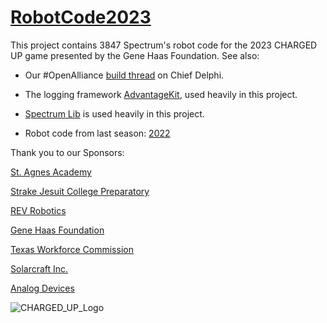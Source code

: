 # [RobotCode2023](https://github.com/Spectrum3847/2023-X-Ray)

This project contains 3847 Spectrum's robot code for the 2023 CHARGED UP game presented by the Gene Haas Foundation. See also:

-   Our #OpenAlliance [build thread](https://chiefdelphi.org) on Chief Delphi.

-   The logging framework [AdvantageKit](https://github.com/Mechanical-Advantage/AdvantageKit), used heavily in this project.

-   [Spectrum Lib](https://github.com/Spectrum3847/SpectrumLib) is used heavily in this project.

-   Robot code from last season: [2022](https://github.com/Spectrum3847/Infrared-2022)

Thank you to our Sponsors:

[St. Agnes Academy](https://www.st-agnes.org/)

[Strake Jesuit College Preparatory](https://www.strakejesuit.org/)

[REV Robotics](https://www.revrobotics.com/)

[Gene Haas Foundation](https://ghaasfoundation.org/)

[Texas Workforce Commission](https://www.twc.texas.gov/)

[Solarcraft Inc.](https://solarcraft.net/)

[Analog Devices](https://www.analog.com/en/index.html)

![CHARGED_UP_Logo](https://user-images.githubusercontent.com/59711678/214379533-bd350d54-b3a4-404f-a233-59858dda14d5.png)
